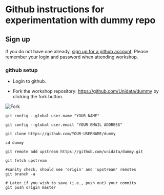 # Github instructions for experimentation with dummy repo

## Sign up

If you do not have one already, [sign up for a github account](https://github.com/join). Please remember your login and password when attending workshop.

### github setup

- Login to github.

- Fork the workshop repository: <https://github.com/Unidata/dummy> by clicking the fork button.

![Fork](https://github-images.s3.amazonaws.com/help/repository/fork_button.jpg)


```
git config --global user.name "YOUR NAME"

git config --global user.email "YOUR EMAIL ADDRESS"

git clone https://github.com/YOUR-USERNAME/dummy

cd dummy

git remote add upstream https://github.com/unidata/dummy.git

git fetch upstream

#sanity check, should see 'origin' and 'upstream' remotes
git branch -a

# Later if you wish to save (i.e., push out) your commits
git push origin master

```
